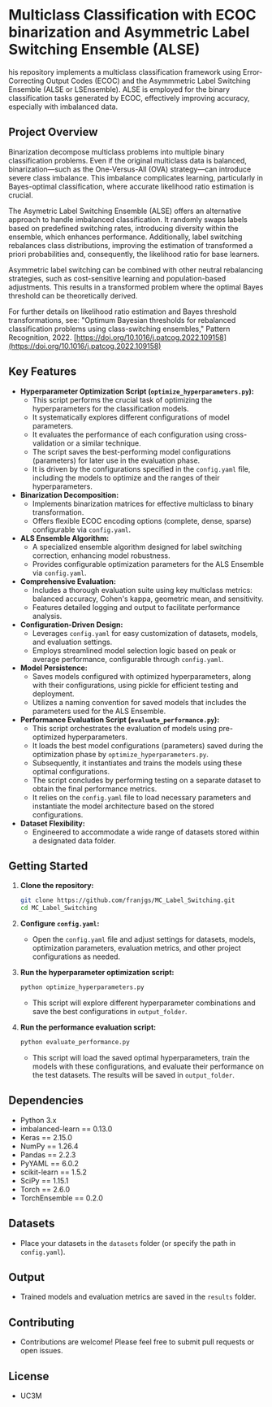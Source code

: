 # Multiclass Classification with ECOC binarization and Asymmetric Label Switching Ensemble (ALSE)

his repository implements a multiclass classification framework using Error-Correcting Output Codes (ECOC) and the Asymmmetric Label Switching Ensemble (ALSE or LSEnsemble). ALSE is employed for the binary classification tasks generated by ECOC, effectively improving accuracy, especially with imbalanced data.

## Project Overview

Binarization decompose multiclass problems into multiple binary classification problems. Even if the original multiclass data is balanced, binarization—such as the One-Versus-All (OVA) strategy—can introduce severe class imbalance. This imbalance complicates learning, particularly in Bayes-optimal classification, where accurate likelihood ratio estimation is crucial.

The Asymetric Label Switching Ensemble (ALSE) offers an alternative approach to handle imbalanced classification. It randomly swaps labels based on predefined switching rates, introducing diversity within the ensemble, which enhances performance. Additionally, label switching rebalances class distributions, improving the estimation of transformed a priori probabilities and, consequently, the likelihood ratio for base learners.

Asymmetric label switching can be combined with other neutral rebalancing strategies, such as cost-sensitive learning and population-based adjustments. This results in a transformed problem where the optimal Bayes threshold can be theoretically derived.

For further details on likelihood ratio estimation and Bayes threshold transformations, see:
"Optimum Bayesian thresholds for rebalanced classification problems using class-switching ensembles," Pattern Recognition, 2022. [https://doi.org/10.1016/j.patcog.2022.109158](https://doi.org/10.1016/j.patcog.2022.109158)

## Key Features

* **Hyperparameter Optimization Script (`optimize_hyperparameters.py`):**
    * This script performs the crucial task of optimizing the hyperparameters for the classification models.
    * It systematically explores different configurations of model parameters.
    * It evaluates the performance of each configuration using cross-validation or a similar technique.
    * The script saves the best-performing model configurations (parameters) for later use in the evaluation phase.
    * It is driven by the configurations specified in the `config.yaml` file, including the models to optimize and the ranges of their hyperparameters.
* **Binarization Decomposition:**
    * Implements binarization matrices for effective multiclass to binary transformation.
    * Offers flexible ECOC encoding options (complete, dense, sparse) configurable via `config.yaml`.
* **ALS Ensemble Algorithm:**
    * A specialized ensemble algorithm designed for label switching correction, enhancing model robustness.
    * Provides configurable optimization parameters for the ALS Ensemble via `config.yaml`.
* **Comprehensive Evaluation:**
    * Includes a thorough evaluation suite using key multiclass metrics: balanced accuracy, Cohen's kappa, geometric mean, and sensitivity.
    * Features detailed logging and output to facilitate performance analysis.
* **Configuration-Driven Design:**
    * Leverages `config.yaml` for easy customization of datasets, models, and evaluation settings.
    * Employs streamlined model selection logic based on peak or average performance, configurable through `config.yaml`.
* **Model Persistence:**
    * Saves models configured with optimized hyperparameters, along with their configurations, using pickle for efficient testing and deployment.
    * Utilizes a naming convention for saved models that includes the parameters used for the ALS Ensemble.
* **Performance Evaluation Script (`evaluate_performance.py`):**
    * This script orchestrates the evaluation of models using pre-optimized hyperparameters.
    * It loads the best model configurations (parameters) saved during the optimization phase by `optimize_hyperparameters.py`.
    * Subsequently, it instantiates and trains the models using these optimal configurations.
    * The script concludes by performing testing on a separate dataset to obtain the final performance metrics.
    * It relies on the `config.yaml` file to load necessary parameters and instantiate the model architecture based on the stored configurations.
* **Dataset Flexibility:**
    * Engineered to accommodate a wide range of datasets stored within a designated data folder.

## Getting Started

1.  **Clone the repository:**

    ```bash
    git clone https://github.com/franjgs/MC_Label_Switching.git
    cd MC_Label_Switching
    ```

2.  **Configure `config.yaml`:**

    * Open the `config.yaml` file and adjust settings for datasets, models, optimization parameters, evaluation metrics, and other project configurations as needed.

3.  **Run the hyperparameter optimization script:**

    ```bash
    python optimize_hyperparameters.py
    ```

    * This script will explore different hyperparameter combinations and save the best configurations in `output_folder`.

4.  **Run the performance evaluation script:**

    ```bash
    python evaluate_performance.py
    ```

    * This script will load the saved optimal hyperparameters, train the models with these configurations, and evaluate their performance on the test datasets. The results will be saved in `output_folder`.

## Dependencies

* Python 3.x
* imbalanced-learn == 0.13.0
* Keras == 2.15.0
* NumPy == 1.26.4
* Pandas == 2.2.3
* PyYAML == 6.0.2
* scikit-learn == 1.5.2
* SciPy == 1.15.1
* Torch == 2.6.0
* TorchEnsemble == 0.2.0

## Datasets

* Place your datasets in the `datasets` folder (or specify the path in `config.yaml`).

## Output

* Trained models and evaluation metrics are saved in the `results` folder.

## Contributing

* Contributions are welcome! Please feel free to submit pull requests or open issues.

## License

* UC3M
